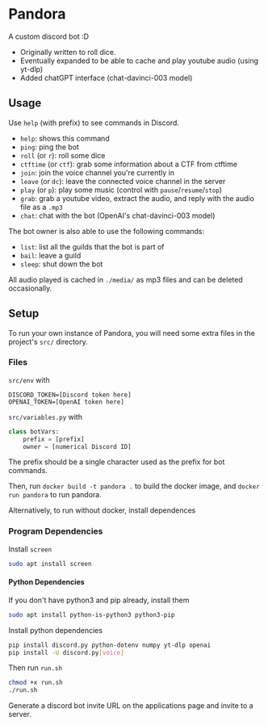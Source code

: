 # Pandora
A custom discord bot :D

 - Originally written to roll dice.
 - Eventually expanded to be able to cache and play youtube audio (using yt-dlp)
 - Added chatGPT interface (chat-davinci-003 model)


## Usage
Use `help` (with prefix) to see commands in Discord.

 - `help`: shows this command
 - `ping`: ping the bot
 - `roll` (or `r`): roll some dice
 - `ctftime` (or `ctf`): grab some information about a CTF from ctftime
 - `join`: join the voice channel you're currently in
 - `leave` (or `dc`): leave the connected voice channel in the server
 - `play` (or `p`): play some music (control with `pause`/`resume`/`stop`)
 - `grab`: grab a youtube video, extract the audio, and reply with the audio file as a `.mp3`
 - `chat`: chat with the bot (OpenAI's chat-davinci-003 model)
 

The bot owner is also able to use the following commands:
 - `list`: list all the guilds that the bot is part of
 - `bail`: leave a guild
 - `sleep`: shut down the bot


All audio played is cached in `./media/` as mp3 files and can be deleted occasionally.


## Setup
To run your own instance of Pandora, you will need some extra files in the project's `src/` directory.

### Files

`src/env` with
```
DISCORD_TOKEN=[Discord token here]
OPENAI_TOKEN=[OpenAI token here]
```

`src/variables.py` with
```py
class botVars:
    prefix = [prefix]
    owner = [numerical Discord ID]
```
The prefix should be a single character used as the prefix for bot commands.

Then, run `docker build -t pandora .` to build the docker image, and `docker run pandora` to run pandora.

Alternatively, to run without docker, install dependences 

### Program Dependencies

Install `screen`
```bash
sudo apt install screen
```

#### Python Dependencies

If you don't have python3 and pip already, install them
```bash
sudo apt install python-is-python3 python3-pip
```

Install python dependencies
```bash
pip install discord.py python-dotenv numpy yt-dlp openai
pip install -U discord.py[voice]
```

Then run `run.sh`
```bash
chmod +x run.sh
./run.sh
```

Generate a discord bot invite URL on the applications page and invite to a server. 

